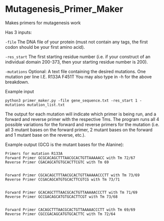 # Mutagenesis_Primer_Maker
Makes primers for mutagenesis work

Has 3 inputs:

```-file```
The DNA file of your protein (must not contain any tags, the first codon should be your first amino acid). 

```-res_start```
The first starting residue number (i.e. if your construct of an individual domain 200-373, then your starting residue number is 200). 

```-mutations```
Optional: A text file containing the desired mutations. One mutation per line 
I.E.
R133A
F451T
You may also type in -h for the above breakdown. 

Example input
```
python3 primer_maker.py -file gene_sequence.txt -res_start 1 -mutations mutation_list.txt
```
The output for each mutation will indicate which primer is being run, and a forward and reverse primer with the respective Tms. The program runs all 4 possible variations for the forward and reverse primers for the mutation (i.e. all 3 mutant bases on the forward primer, 2 mutant bases on the forward and 1 mutant base on the reverse, etc.). 

Example output (GCG is the mutant bases for the Alanine):
```
Primers for mutation R133A
Forward Primer GCGCACAGCTTTAACGCACTGTTAAAAACC with Tm 72/67
Reverse Primer CGACAGCATGTGCACTTCGTC with Tm 69


Forward Primer CGCACAGCTTTAACGCACTGTTAAAAACCCTT with Tm 73/69
Reverse Primer CCGACAGCATGTGCACTTCGTCG with Tm 73/71


Forward Primer GCACAGCTTTAACGCACTGTTAAAAACCCTT with Tm 71/69
Reverse Primer GCCGACAGCATGTGCACTTCGT with Tm 73/68


Forward Primer CACAGCTTTAACGCACTGTTAAAAACCCTT with Tm 69/69
Reverse Primer CGCCGACAGCATGTGCACTTC with Tm 72/64
```
